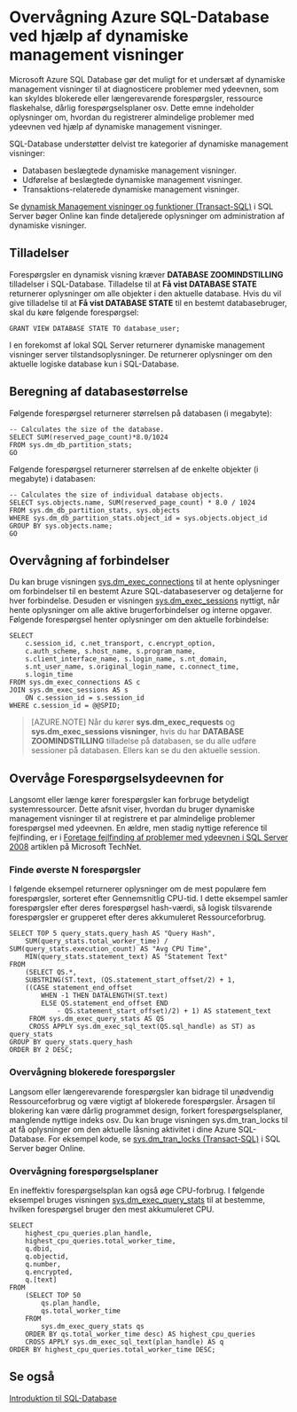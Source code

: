 <properties
   pageTitle="Overvågning Azure SQL-Database ved hjælp af dynamiske Management visninger | Microsoft Azure"
   description="Lær at registrere og diagnosticere almindelige problemer med ydeevnen ved hjælp af dynamiske management visninger til at overvåge Microsoft Azure SQL-Database."
   services="sql-database"
   documentationCenter=""
   authors="CarlRabeler"
   manager="jhubbard"
   editor=""
   tags=""/>

<tags
   ms.service="sql-database"
   ms.devlang="na"
   ms.topic="article"
   ms.tgt_pltfrm="na"
   ms.workload="data-management"
   ms.date="09/20/2016"
   ms.author="carlrab"/>

# <a name="monitoring-azure-sql-database-using-dynamic-management-views"></a>Overvågning Azure SQL-Database ved hjælp af dynamiske management visninger

Microsoft Azure SQL Database gør det muligt for et undersæt af dynamiske management visninger til at diagnosticere problemer med ydeevnen, som kan skyldes blokerede eller længerevarende forespørgsler, ressource flaskehalse, dårlig forespørgselsplaner osv. Dette emne indeholder oplysninger om, hvordan du registrerer almindelige problemer med ydeevnen ved hjælp af dynamiske management visninger.

SQL-Database understøtter delvist tre kategorier af dynamiske management visninger:

- Databasen beslægtede dynamiske management visninger.
- Udførelse af beslægtede dynamiske management visninger.
- Transaktions-relaterede dynamiske management visninger.

Se [dynamisk Management visninger og funktioner (Transact-SQL)](https://msdn.microsoft.com/library/ms188754.aspx) i SQL Server bøger Online kan finde detaljerede oplysninger om administration af dynamiske visninger.

## <a name="permissions"></a>Tilladelser

Forespørgsler en dynamisk visning kræver **DATABASE ZOOMINDSTILLING** tilladelser i SQL-Database. Tilladelse til at **Få vist DATABASE STATE** returnerer oplysninger om alle objekter i den aktuelle database.
Hvis du vil give tilladelse til at **Få vist DATABASE STATE** til en bestemt databasebruger, skal du køre følgende forespørgsel:

```GRANT VIEW DATABASE STATE TO database_user; ```

I en forekomst af lokal SQL Server returnerer dynamiske management visninger server tilstandsoplysninger. De returnerer oplysninger om den aktuelle logiske database kun i SQL-Database.

## <a name="calculating-database-size"></a>Beregning af databasestørrelse

Følgende forespørgsel returnerer størrelsen på databasen (i megabyte):

```
-- Calculates the size of the database.
SELECT SUM(reserved_page_count)*8.0/1024
FROM sys.dm_db_partition_stats;
GO
```

Følgende forespørgsel returnerer størrelsen af de enkelte objekter (i megabyte) i databasen:

```
-- Calculates the size of individual database objects.
SELECT sys.objects.name, SUM(reserved_page_count) * 8.0 / 1024
FROM sys.dm_db_partition_stats, sys.objects
WHERE sys.dm_db_partition_stats.object_id = sys.objects.object_id
GROUP BY sys.objects.name;
GO
```

## <a name="monitoring-connections"></a>Overvågning af forbindelser

Du kan bruge visningen [sys.dm_exec_connections](https://msdn.microsoft.com/library/ms181509.aspx) til at hente oplysninger om forbindelser til en bestemt Azure SQL-databaseserver og detaljerne for hver forbindelse. Desuden er visningen [sys.dm_exec_sessions](https://msdn.microsoft.com/library/ms176013.aspx) nyttigt, når hente oplysninger om alle aktive brugerforbindelser og interne opgaver.
Følgende forespørgsel henter oplysninger om den aktuelle forbindelse:

```
SELECT
    c.session_id, c.net_transport, c.encrypt_option,
    c.auth_scheme, s.host_name, s.program_name,
    s.client_interface_name, s.login_name, s.nt_domain,
    s.nt_user_name, s.original_login_name, c.connect_time,
    s.login_time
FROM sys.dm_exec_connections AS c
JOIN sys.dm_exec_sessions AS s
    ON c.session_id = s.session_id
WHERE c.session_id = @@SPID;
```

> [AZURE.NOTE] Når du kører **sys.dm_exec_requests** og **sys.dm_exec_sessions visninger**, hvis du har **DATABASE ZOOMINDSTILLING** tilladelse på databasen, se du alle udføre sessioner på databasen. Ellers kan se du den aktuelle session.

## <a name="monitoring-query-performance"></a>Overvåge Forespørgselsydeevnen for

Langsomt eller længe kører forespørgsler kan forbruge betydeligt systemressourcer. Dette afsnit viser, hvordan du bruger dynamiske management visninger til at registrere et par almindelige problemer forespørgsel med ydeevnen. En ældre, men stadig nyttige reference til fejlfinding, er i [Foretage fejlfinding af problemer med ydeevnen i SQL Server 2008](http://download.microsoft.com/download/D/B/D/DBDE7972-1EB9-470A-BA18-58849DB3EB3B/TShootPerfProbs2008.docx) artiklen på Microsoft TechNet.

### <a name="finding-top-n-queries"></a>Finde øverste N forespørgsler

I følgende eksempel returnerer oplysninger om de mest populære fem forespørgsler, sorteret efter Gennemsnitlig CPU-tid. I dette eksempel samler forespørgsler efter deres forespørgsel hash-værdi, så logisk tilsvarende forespørgsler er grupperet efter deres akkumuleret Ressourceforbrug.

```
SELECT TOP 5 query_stats.query_hash AS "Query Hash",
    SUM(query_stats.total_worker_time) / SUM(query_stats.execution_count) AS "Avg CPU Time",
    MIN(query_stats.statement_text) AS "Statement Text"
FROM
    (SELECT QS.*,
    SUBSTRING(ST.text, (QS.statement_start_offset/2) + 1,
    ((CASE statement_end_offset
        WHEN -1 THEN DATALENGTH(ST.text)
        ELSE QS.statement_end_offset END
            - QS.statement_start_offset)/2) + 1) AS statement_text
     FROM sys.dm_exec_query_stats AS QS
     CROSS APPLY sys.dm_exec_sql_text(QS.sql_handle) as ST) as query_stats
GROUP BY query_stats.query_hash
ORDER BY 2 DESC;
```

### <a name="monitoring-blocked-queries"></a>Overvågning blokerede forespørgsler

Langsom eller længerevarende forespørgsler kan bidrage til unødvendig Ressourceforbrug og være vigtigt af blokerede forespørgsler. Årsagen til blokering kan være dårlig programmet design, forkert forespørgselsplaner, manglende nyttige indeks osv. Du kan bruge visningen sys.dm_tran_locks til at få oplysninger om den aktuelle låsning aktivitet i dine Azure SQL-Database. For eksempel kode, se [sys.dm_tran_locks (Transact-SQL)](https://msdn.microsoft.com/library/ms190345.aspx) i SQL Server bøger Online.

### <a name="monitoring-query-plans"></a>Overvågning forespørgselsplaner

En ineffektiv forespørgselsplan kan også øge CPU-forbrug. I følgende eksempel bruges visningen [sys.dm_exec_query_stats](https://msdn.microsoft.com/library/ms189741.aspx) til at bestemme, hvilken forespørgsel bruger den mest akkumuleret CPU.

```
SELECT
    highest_cpu_queries.plan_handle,
    highest_cpu_queries.total_worker_time,
    q.dbid,
    q.objectid,
    q.number,
    q.encrypted,
    q.[text]
FROM
    (SELECT TOP 50
        qs.plan_handle,
        qs.total_worker_time
    FROM
        sys.dm_exec_query_stats qs
    ORDER BY qs.total_worker_time desc) AS highest_cpu_queries
    CROSS APPLY sys.dm_exec_sql_text(plan_handle) AS q
ORDER BY highest_cpu_queries.total_worker_time DESC;
```

## <a name="see-also"></a>Se også

[Introduktion til SQL-Database](sql-database-technical-overview.md)
